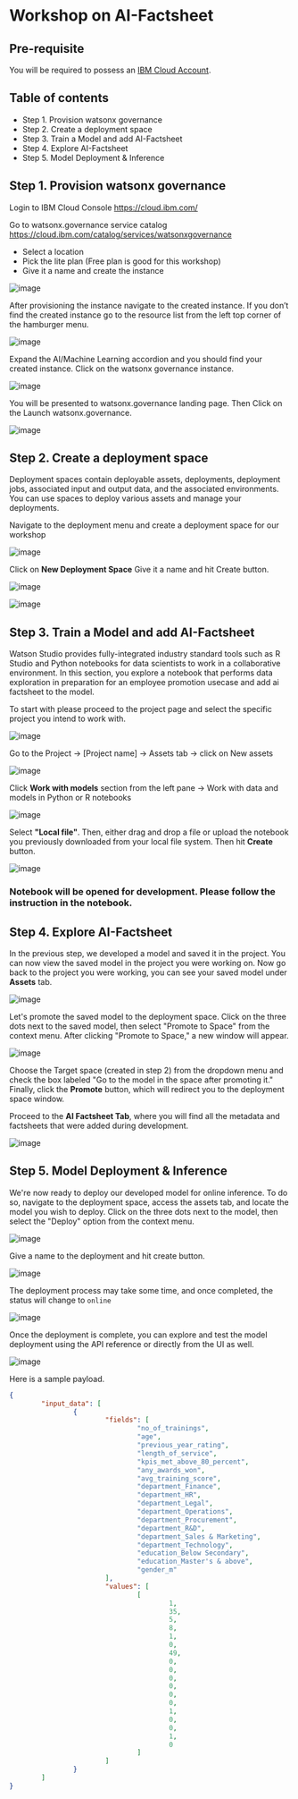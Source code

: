 # Workshop on AI-Factsheet

## Pre-requisite

You will be required to possess an [IBM Cloud Account](https://cloud.ibm.com/). 

## Table of contents

- Step 1. Provision watsonx governance
- Step 2. Create a deployment space
- Step 3. Train a Model and add AI-Factsheet 
- Step 4. Explore AI-Factsheet 
- Step 5. Model Deployment & Inference

## Step 1. Provision watsonx governance

Login to IBM Cloud Console https://cloud.ibm.com/

Go to watsonx.governance service catalog https://cloud.ibm.com/catalog/services/watsonxgovernance
- Select a location
- Pick the lite plan (Free plan is good for this workshop)
- Give it a name and create the instance

![image](https://github.com/hitalukder/workshop-watsonx.ai/assets/111310676/34ef1805-43ae-4b56-974e-6a55b66cce62)

After provisioning the instance navigate to the created instance. If you don’t find the created instance go to the resource list from the left top corner of the hamburger menu.

![image](https://github.com/hitalukder/workshop-watsonx.ai/assets/111310676/8b4fa46c-0627-4dac-bdec-613e3d1501dc)

Expand the AI/Machine Learning accordion and you should find your created instance. Click on the watsonx governance instance.

![image](https://github.com/hitalukder/workshop-watsonx.ai/assets/111310676/e6289301-2380-4a3b-bdab-52edd92163f5)

You will be presented to watsonx.governance landing page. Then Click on the Launch watsonx.governance.

![image](https://github.com/hitalukder/workshop-watsonx.ai/assets/111310676/2172e196-708a-4904-997a-3a62e436b6b0)

## Step 2. Create a deployment space

Deployment spaces contain deployable assets, deployments, deployment jobs, associated input and output data, and the associated environments. You can use spaces to deploy various assets and manage your deployments.

Navigate to the deployment menu and create a deployment space for our workshop

![image](https://github.com/hitalukder/workshop-watsonx.ai/assets/111310676/541ebfa3-d7aa-4889-93db-af0a34467c2f)

Click on **New Deployment Space** Give it a name and hit Create button.

![image](https://github.com/hitalukder/workshop-watsonx.ai/assets/111310676/57fe67d0-1493-45f3-a9ad-3350d82fa5dc)

![image](https://github.com/hitalukder/workshop-watsonx.ai/assets/111310676/86a4e0d4-4d0b-492c-9304-c51d51defa1d)

## Step 3. Train a Model and add AI-Factsheet 

Watson Studio provides fully-integrated industry standard tools such as R Studio and Python notebooks for data scientists to work in a collaborative environment. In this section, you explore a notebook that performs data exploration in preparation for an employee promotion usecase and add ai factsheet to the model.

To start with please proceed to the project page and select the specific project you intend to work with.

![image](https://github.com/hitalukder/workshop-watsonx.ai/assets/111310676/2c43d95d-2326-4083-83c3-caa4954ea40a)

Go to the Project → [Project name] → Assets tab → click on New assets

![image](https://github.com/hitalukder/workshop-watsonx.ai/assets/111310676/5255913a-2495-4092-bfc4-32bcc7c11e73)

Click **Work with models** section from the left pane → Work with data and models in Python or R notebooks

![image](https://github.com/hitalukder/workshop-watsonx.ai/assets/111310676/de81f83e-632d-4516-8133-300c7d012201)

Select **"Local file"**. Then, either drag and drop a file or upload the notebook you previously downloaded from your local file system. Then hit **Create** button.

![image](https://github.com/hitalukder/workshop-watsonx.ai/assets/111310676/270a26b3-8892-4ffc-95d8-a7dd592af1a8)

### Notebook will be opened for development. Please follow the instruction in the notebook.

## Step 4. Explore AI-Factsheet 

In the previous step, we developed a model and saved it in the project. You can now view the saved model in the project you were working on. Now go back to the project you were working, you can see your saved model under **Assets** tab.

![image](https://github.com/hitalukder/workshop-watsonx.ai/assets/111310676/47983fcf-4ef8-4a0b-97a1-1d74cf11b2ba)

Let's promote the saved model to the deployment space. Click on the three dots next to the saved model, then select "Promote to Space" from the context menu. After clicking "Promote to Space," a new window will appear.

![image](https://github.com/hitalukder/workshop-watsonx.ai/assets/111310676/21de14b8-3c82-4ddf-b73c-c17defa75a7b)

Choose the Target space (created in step 2) from the dropdown menu and check the box labeled "Go to the model in the space after promoting it." Finally, click the **Promote** button, which will redirect you to the deployment space window.

Proceed to the **AI Factsheet Tab**, where you will find all the metadata and factsheets that were added during development.

![image](https://github.com/hitalukder/workshop-watsonx.ai/assets/111310676/8cfd4adf-4d8d-43e5-94fb-9ed1b31703ac)

## Step 5. Model Deployment & Inference

We're now ready to deploy our developed model for online inference. To do so, navigate to the deployment space, access the assets tab, and locate the model you wish to deploy. Click on the three dots next to the model, then select the "Deploy" option from the context menu.

![image](https://github.com/hitalukder/workshop-watsonx.ai/assets/111310676/b36d53c7-4c1a-48e9-98ca-a8e270aeb05d)

Give a name to the deployment and hit create button.

![image](https://github.com/hitalukder/workshop-watsonx.ai/assets/111310676/19173e4b-b48f-4891-ac21-592f425db70a)

The deployment process may take some time, and once completed, the status will change to `online`

![image](https://github.com/hitalukder/workshop-watsonx.ai/assets/111310676/d83d1311-310d-4eca-9767-0816697d83ab)

Once the deployment is complete, you can explore and test the model deployment using the API reference or directly from the UI as well.

![image](https://github.com/hitalukder/workshop-watsonx.ai/assets/111310676/80fb326e-b971-4035-ad92-a7d55fe2fb9a)

Here is a sample payload.

```json
{
        "input_data": [
                {
                        "fields": [
                                "no_of_trainings",
                                "age",
                                "previous_year_rating",
                                "length_of_service",
                                "kpis_met_above_80_percent",
                                "any_awards_won",
                                "avg_training_score",
                                "department_Finance",
                                "department_HR",
                                "department_Legal",
                                "department_Operations",
                                "department_Procurement",
                                "department_R&D",
                                "department_Sales & Marketing",
                                "department_Technology",
                                "education_Below Secondary",
                                "education_Master's & above",
                                "gender_m"
                        ],
                        "values": [
                                [
                                        1,
                                        35,
                                        5,
                                        8,
                                        1,
                                        0,
                                        49,
                                        0,
                                        0,
                                        0,
                                        0,
                                        0,
                                        0,
                                        1,
                                        0,
                                        0,
                                        1,
                                        0
                                ]
                        ]
                }
        ]
}
```









